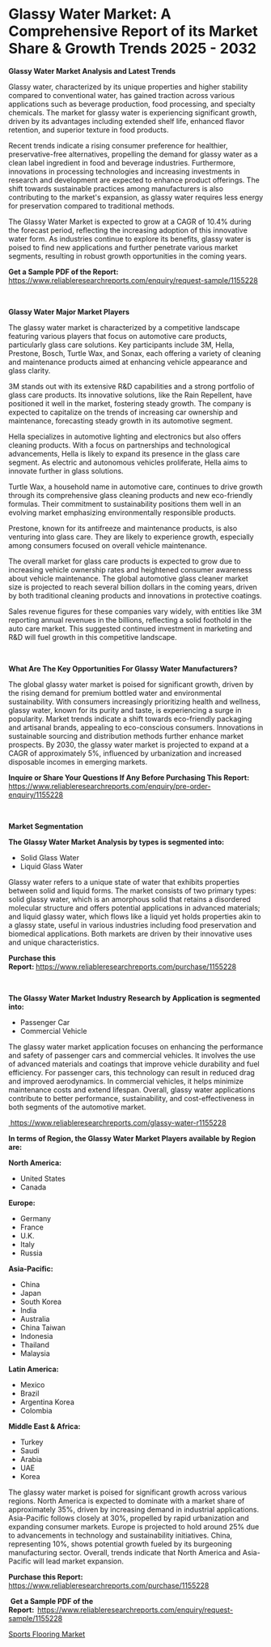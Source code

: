 <p><h1>Glassy Water Market: A Comprehensive Report of its Market Share & Growth Trends 2025 - 2032</h1></p><p><strong>Glassy Water Market Analysis and Latest Trends</strong></p>
<p><p>Glassy water, characterized by its unique properties and higher stability compared to conventional water, has gained traction across various applications such as beverage production, food processing, and specialty chemicals. The market for glassy water is experiencing significant growth, driven by its advantages including extended shelf life, enhanced flavor retention, and superior texture in food products. </p><p>Recent trends indicate a rising consumer preference for healthier, preservative-free alternatives, propelling the demand for glassy water as a clean label ingredient in food and beverage industries. Furthermore, innovations in processing technologies and increasing investments in research and development are expected to enhance product offerings. The shift towards sustainable practices among manufacturers is also contributing to the market's expansion, as glassy water requires less energy for preservation compared to traditional methods.</p><p>The Glassy Water Market is expected to grow at a CAGR of 10.4% during the forecast period, reflecting the increasing adoption of this innovative water form. As industries continue to explore its benefits, glassy water is poised to find new applications and further penetrate various market segments, resulting in robust growth opportunities in the coming years.</p></p>
<p><strong>Get a Sample PDF of the Report:&nbsp;</strong> <a href="https://www.reliableresearchreports.com/enquiry/request-sample/1155228?utm_campaign=3086&utm_medium=2&utm_source=Github&utm_content=ia&utm_term=02042025&utm_id=glassy-water">https://www.reliableresearchreports.com/enquiry/request-sample/1155228</a></p>
<p>&nbsp;</p>
<p><strong>Glassy Water Major Market Players</strong></p>
<p><p>The glassy water market is characterized by a competitive landscape featuring various players that focus on automotive care products, particularly glass care solutions. Key participants include 3M, Hella, Prestone, Bosch, Turtle Wax, and Sonax, each offering a variety of cleaning and maintenance products aimed at enhancing vehicle appearance and glass clarity.</p><p>3M stands out with its extensive R&D capabilities and a strong portfolio of glass care products. Its innovative solutions, like the Rain Repellent, have positioned it well in the market, fostering steady growth. The company is expected to capitalize on the trends of increasing car ownership and maintenance, forecasting steady growth in its automotive segment.</p><p>Hella specializes in automotive lighting and electronics but also offers cleaning products. With a focus on partnerships and technological advancements, Hella is likely to expand its presence in the glass care segment. As electric and autonomous vehicles proliferate, Hella aims to innovate further in glass solutions.</p><p>Turtle Wax, a household name in automotive care, continues to drive growth through its comprehensive glass cleaning products and new eco-friendly formulas. Their commitment to sustainability positions them well in an evolving market emphasizing environmentally responsible products.</p><p>Prestone, known for its antifreeze and maintenance products, is also venturing into glass care. They are likely to experience growth, especially among consumers focused on overall vehicle maintenance.</p><p>The overall market for glass care products is expected to grow due to increasing vehicle ownership rates and heightened consumer awareness about vehicle maintenance. The global automotive glass cleaner market size is projected to reach several billion dollars in the coming years, driven by both traditional cleaning products and innovations in protective coatings.</p><p>Sales revenue figures for these companies vary widely, with entities like 3M reporting annual revenues in the billions, reflecting a solid foothold in the auto care market. This suggested continued investment in marketing and R&D will fuel growth in this competitive landscape.</p></p>
<p>&nbsp;</p>
<p><strong>What Are The Key Opportunities For Glassy Water Manufacturers?</strong></p>
<p><p>The global glassy water market is poised for significant growth, driven by the rising demand for premium bottled water and environmental sustainability. With consumers increasingly prioritizing health and wellness, glassy water, known for its purity and taste, is experiencing a surge in popularity. Market trends indicate a shift towards eco-friendly packaging and artisanal brands, appealing to eco-conscious consumers. Innovations in sustainable sourcing and distribution methods further enhance market prospects. By 2030, the glassy water market is projected to expand at a CAGR of approximately 5%, influenced by urbanization and increased disposable incomes in emerging markets.</p></p>
<p><strong>Inquire or Share Your Questions If Any Before Purchasing This Report:</strong> <a href="https://www.reliableresearchreports.com/enquiry/pre-order-enquiry/1155228?utm_campaign=3086&utm_medium=2&utm_source=Github&utm_content=ia&utm_term=02042025&utm_id=glassy-water">https://www.reliableresearchreports.com/enquiry/pre-order-enquiry/1155228</a></p>
<p>&nbsp;</p>
<p><strong>Market Segmentation</strong></p>
<p><strong>The Glassy Water Market Analysis by types is segmented into:</strong></p>
<p><ul><li>Solid Glass Water</li><li>Liquid Glass Water</li></ul></p>
<p><p>Glassy water refers to a unique state of water that exhibits properties between solid and liquid forms. The market consists of two primary types: solid glassy water, which is an amorphous solid that retains a disordered molecular structure and offers potential applications in advanced materials; and liquid glassy water, which flows like a liquid yet holds properties akin to a glassy state, useful in various industries including food preservation and biomedical applications. Both markets are driven by their innovative uses and unique characteristics.</p></p>
<p><strong>Purchase this Report:&nbsp;</strong><a href="https://www.reliableresearchreports.com/purchase/1155228?utm_campaign=3086&utm_medium=2&utm_source=Github&utm_content=ia&utm_term=02042025&utm_id=glassy-water">https://www.reliableresearchreports.com/purchase/1155228</a></p>
<p>&nbsp;</p>
<p><strong>The Glassy Water Market Industry Research by Application is segmented into:</strong></p>
<p><ul><li>Passenger Car</li><li>Commercial Vehicle</li></ul></p>
<p><p>The glassy water market application focuses on enhancing the performance and safety of passenger cars and commercial vehicles. It involves the use of advanced materials and coatings that improve vehicle durability and fuel efficiency. For passenger cars, this technology can result in reduced drag and improved aerodynamics. In commercial vehicles, it helps minimize maintenance costs and extend lifespan. Overall, glassy water applications contribute to better performance, sustainability, and cost-effectiveness in both segments of the automotive market.</p></p>
<p><a href="https://www.reliableresearchreports.com/glassy-water-r1155228?utm_campaign=3086&utm_medium=2&utm_source=Github&utm_content=ia&utm_term=02042025&utm_id=glassy-water">&nbsp;https://www.reliableresearchreports.com/glassy-water-r1155228</a></p>
<p><strong>In terms of Region, the Glassy Water Market Players available by Region are:</strong></p>
<p>
    <p> <strong> North America: </strong>
        <ul>
            <li>United States</li>
            <li>Canada</li>
        </ul>
        </p> 
    <p> <strong> Europe: </strong>
        <ul>
            <li>Germany</li>
            <li>France</li>
            <li>U.K.</li>
            <li>Italy</li>
            <li>Russia</li>
        </ul>
        </p> 
    <p> <strong> Asia-Pacific: </strong>
        <ul>
            <li>China</li>
            <li>Japan</li>
            <li>South Korea</li>
            <li>India</li>
            <li>Australia</li>
            <li>China Taiwan</li>
            <li>Indonesia</li>
            <li>Thailand</li>
            <li>Malaysia</li>
        </ul>
        </p> 
    <p> <strong> Latin America: </strong>
        <ul>
            <li>Mexico</li>
            <li>Brazil</li>
            <li>Argentina Korea</li>
            <li>Colombia</li>
        </ul>
        </p> 
    <p> <strong> Middle East & Africa: </strong>
        <ul>
            <li>Turkey</li>
            <li>Saudi</li>
            <li>Arabia</li>
            <li>UAE</li>
            <li>Korea</li>
        </ul>
    </p>
    </p>
<p><p>The glassy water market is poised for significant growth across various regions. North America is expected to dominate with a market share of approximately 35%, driven by increasing demand in industrial applications. Asia-Pacific follows closely at 30%, propelled by rapid urbanization and expanding consumer markets. Europe is projected to hold around 25% due to advancements in technology and sustainability initiatives. China, representing 10%, shows potential growth fueled by its burgeoning manufacturing sector. Overall, trends indicate that North America and Asia-Pacific will lead market expansion.</p></p>
<p><strong>Purchase this Report: </strong><a href="https://www.reliableresearchreports.com/purchase/1155228?utm_campaign=3086&utm_medium=2&utm_source=Github&utm_content=ia&utm_term=02042025&utm_id=glassy-water">https://www.reliableresearchreports.com/purchase/1155228</a></p>
<p>&nbsp;<strong>Get a Sample PDF of the Report:&nbsp;&nbsp;</strong><a href="https://www.reliableresearchreports.com/enquiry/request-sample/1155228?utm_campaign=3086&utm_medium=2&utm_source=Github&utm_content=ia&utm_term=02042025&utm_id=glassy-water">https://www.reliableresearchreports.com/enquiry/request-sample/1155228</a></p>
<p><strong></strong></p>
<p><p><a href="https://github.com/boysabotzoc/Market-Research-Report-List-1/blob/main/sports-flooring-market.md?utm_campaign=3086&utm_medium=2&utm_source=Github&utm_content=ia&utm_term=02042025&utm_id=glassy-water">Sports Flooring Market</a></p></p>
